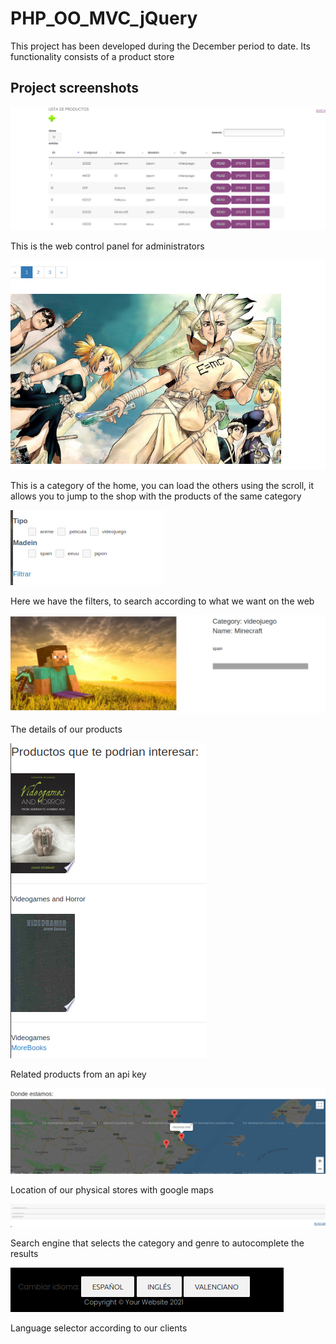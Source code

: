 # PHP_OO_MVC_jQuery

<p>This project has been developed during the December period to date. Its functionality consists of a product store<p>
  
 <h2> Project screenshots </h2>
 
 <img src="readmeimg/Captura%20de%20pantalla%20de%202021-03-03%2011-55-09%20-%201.png">
<p>This is the web control panel for administrators</p>

<img src="readmeimg/Captura%20de%20pantalla%20de%202021-03-03%2011-56-26.png">
<p>This is a category of the home, you can load the others using the scroll, it allows you to jump to the shop with the products of the same category</p>

<img src="readmeimg/Captura%20de%20pantalla%20de%202021-03-03%2011-56-46.png">
<p>Here we have the filters, to search according to what we want on the web</p>

<img src="readmeimg/Captura%20de%20pantalla%20de%202021-03-03%2011-57-12.png">
<p>The details of our products</p>

<img src="readmeimg/Captura%20de%20pantalla%20de%202021-03-03%2011-57-25.png">
<p>Related products from an api key</p>

<img src="readmeimg/Captura%20de%20pantalla%20de%202021-03-03%2011-57-51.png">
<p>Location of our physical stores with google maps</p>

<img src="readmeimg/Captura%20de%20pantalla%20de%202021-03-03%2011-58-34.png">
<p>Search engine that selects the category and genre to autocomplete the results</p>

<img src="readmeimg/Captura%20de%20pantalla%20de%202021-03-03%2011-59-18.png">
<p>Language selector according to our clients</p>
